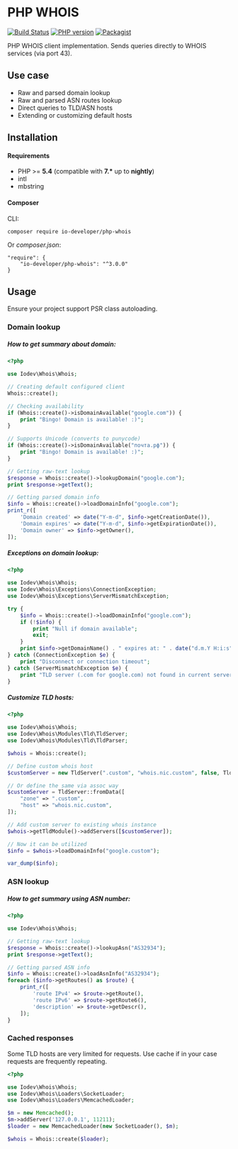 # PHP WHOIS

[![Build Status](https://travis-ci.org/io-developer/php-whois.svg?branch=master)](https://travis-ci.org/io-developer/php-whois)
[![PHP version](https://img.shields.io/badge/php-%3E%3D5.4-8892BF.svg)](https://secure.php.net/)
[![Packagist](https://img.shields.io/packagist/v/io-developer/php-whois.svg)](https://packagist.org/packages/io-developer/php-whois)

PHP WHOIS client implementation. Sends queries directly to WHOIS services (via port 43).

## Use case
 * Raw and parsed domain lookup
 * Raw and parsed ASN routes lookup
 * Direct queries to TLD/ASN hosts
 * Extending or customizing default hosts

## Installation

#### Requirements
* PHP >= __5.4__ (compatible with __7.*__ up to __nightly__)
* intl
* mbstring

#### Composer
CLI:
````
composer require io-developer/php-whois
````
Or _composer.json_:
````
"require": {
    "io-developer/php-whois": "^3.0.0"
}
````


## Usage
Ensure your project support PSR class autoloading.

### Domain lookup

##### How to get summary about domain:
```php
<?php

use Iodev\Whois\Whois;

// Creating default configured client
Whois::create();

// Checking availability
if (Whois::create()->isDomainAvailable("google.com")) {
    print "Bingo! Domain is available! :)";
}

// Supports Unicode (converts to punycode)
if (Whois::create()->isDomainAvailable("почта.рф")) {
    print "Bingo! Domain is available! :)";
}

// Getting raw-text lookup
$response = Whois::create()->lookupDomain("google.com");
print $response->getText();

// Getting parsed domain info
$info = Whois::create()->loadDomainInfo("google.com");
print_r([
    'Domain created' => date("Y-m-d", $info->getCreationDate()),
    'Domain expires' => date("Y-m-d", $info->getExpirationDate()),
    'Domain owner' => $info->getOwner(),
]);

```

##### Exceptions on domain lookup:
```php
<?php

use Iodev\Whois\Whois;
use Iodev\Whois\Exceptions\ConnectionException;
use Iodev\Whois\Exceptions\ServerMismatchException;

try {
    $info = Whois::create()->loadDomainInfo("google.com");
    if (!$info) {
        print "Null if domain available";
        exit;
    }
    print $info->getDomainName() . " expires at: " . date("d.m.Y H:i:s", $info->getExpirationDate());
} catch (ConnectionException $e) {
    print "Disconnect or connection timeout";
} catch (ServerMismatchException $e) {
    print "TLD server (.com for google.com) not found in current server hosts";
}
```

##### Сustomize TLD hosts:
```php
<?php

use Iodev\Whois\Whois;
use Iodev\Whois\Modules\Tld\TldServer;
use Iodev\Whois\Modules\Tld\TldParser;

$whois = Whois::create();

// Define custom whois host
$customServer = new TldServer(".custom", "whois.nic.custom", false, TldParser::create());

// Or define the same via assoc way
$customServer = TldServer::fromData([
    "zone" => ".custom",
    "host" => "whois.nic.custom",
]);

// Add custom server to existing whois instance
$whois->getTldModule()->addServers([$customServer]);

// Now it can be utilized
$info = $whois->loadDomainInfo("google.custom");

var_dump($info);
```

### ASN lookup

##### How to get summary using ASN number:
```php
<?php

use Iodev\Whois\Whois;

// Getting raw-text lookup
$response = Whois::create()->lookupAsn("AS32934");
print $response->getText();

// Getting parsed ASN info
$info = Whois::create()->loadAsnInfo("AS32934");
foreach ($info->getRoutes() as $route) {
    print_r([
        'route IPv4' => $route->getRoute(),
        'route IPv6' => $route->getRoute6(),
        'description' => $route->getDescr(),
    ]);   
}

```

### Cached responses
Some TLD hosts are very limited for requests. Use cache if in your case requests are frequently repeating.
```php
<?php

use Iodev\Whois\Whois;
use Iodev\Whois\Loaders\SocketLoader;
use Iodev\Whois\Loaders\MemcachedLoader;

$m = new Memcached();
$m->addServer('127.0.0.1', 11211);
$loader = new MemcachedLoader(new SocketLoader(), $m);

$whois = Whois::create($loader);
```

